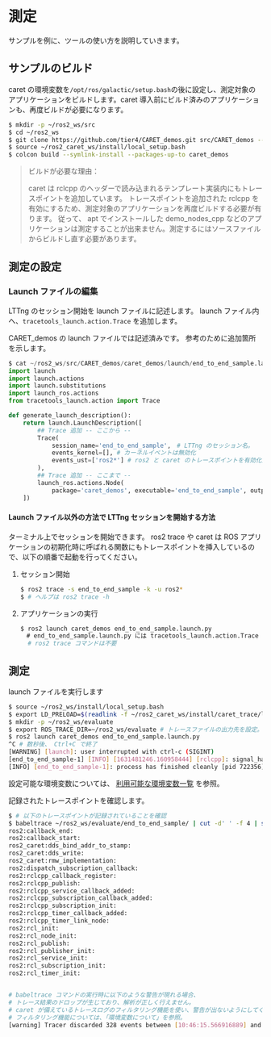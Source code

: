 # 測定

サンプルを例に、ツールの使い方を説明していきます。

## サンプルのビルド

caret の環境変数を`/opt/ros/galactic/setup.bash`の後に設定し、測定対象のアプリケーションをビルドします。caret 導入前にビルド済みのアプリケーションも、再度ビルドが必要になります。

```bash
$ mkdir -p ~/ros2_ws/src
$ cd ~/ros2_ws
$ git clone https://github.com/tier4/CARET_demos.git src/CARET_demos --recursive
$ source ~/ros2_caret_ws/install/local_setup.bash
$ colcon build --symlink-install --packages-up-to caret_demos
```

>  ビルドが必要な理由：
>
> caret は rclcpp のヘッダーで読み込まれるテンプレート実装内にもトレースポイントを追加しています。
> トレースポイントを追加された rclcpp を有効にするため、測定対象のアプリケーションを再度ビルドする必要が有ります。
> 従って、 apt でインストールした demo_nodes_cpp などのアプリケーションは測定することが出来ません。測定するにはソースファイルからビルドし直す必要があります。

## 測定の設定

###  Launch ファイルの編集

LTTng のセッション開始を launch ファイルに記述します。
launch ファイル内へ、`tracetools_launch.action.Trace` を追加します。

CARET_demos の launch ファイルでは記述済みです。
参考のために追加箇所を示します。

```python
$ cat ~/ros2_ws/src/CARET_demos/caret_demos/launch/end_to_end_sample.launch.py
import launch
import launch.actions
import launch.substitutions
import launch_ros.actions
from tracetools_launch.action import Trace

def generate_launch_description():
    return launch.LaunchDescription([
    	## Trace 追加 -- ここから --
        Trace(
            session_name='end_to_end_sample',　# LTTng のセッション名。
            events_kernel=[], # カーネルイベントは無効化
            events_ust=['ros2*'] # ros2 と caret のトレースポイントを有効化]
        ),
        ## Trace 追加 -- ここまで --
        launch_ros.actions.Node(
            package='caret_demos', executable='end_to_end_sample', output='screen'),
    ])
```

#### Launch ファイル以外の方法で LTTng セッションを開始する方法

ターミナル上でセッションを開始できます。
ros2 trace や caret は ROS アプリケーションの初期化時に呼ばれる関数にもトレースポイントを挿入しているので、以下の順番で起動を行ってください。

1. セッション開始

   ```bash
   $ ros2 trace -s end_to_end_sample -k -u ros2*
   $ # ヘルプは ros2 trace -h 
   ```

2. アプリケーションの実行

   ```bash
   $ ros2 launch caret_demos end_to_end_sample.launch.py
   　# end_to_end_sample.launch.py には tracetools_launch.action.Trace が追加済みなので、
     # ros2 trace コマンドは不要
   ```

## 測定

launch ファイルを実行します

```bash
$ source ~/ros2_ws/install/local_setup.bash
$ export LD_PRELOAD=$(readlink -f ~/ros2_caret_ws/install/caret_trace/lib/libcaret.so)
$ mkdir -p ~/ros2_ws/evaluate
$ export ROS_TRACE_DIR=~/ros2_ws/evaluate # トレースファイルの出力先を設定。デフォルトは ~/.ros/tracing。
$ ros2 launch caret_demos end_to_end_sample.launch.py
^C # 数秒後、 Ctrl+C で終了
[WARNING] [launch]: user interrupted with ctrl-c (SIGINT)
[end_to_end_sample-1] [INFO] [1631481246.160958444] [rclcpp]: signal_handler(signal_value=2)
[INFO] [end_to_end_sample-1]: process has finished cleanly [pid 722356]
```

設定可能な環境変数については、 [利用可能な環境変数一覧](./env.md) を参照。

記録されたトレースポイントを確認します。

```bash
$ # 以下のトレースポイントが記録されていることを確認
$ babeltrace ~/ros2_ws/evaluate/end_to_end_sample/ | cut -d' ' -f 4 | sort -u
ros2:callback_end:
ros2:callback_start:
ros2_caret:dds_bind_addr_to_stamp:
ros2_caret:dds_write:
ros2_caret:rmw_implementation:
ros2:dispatch_subscription_callback:
ros2:rclcpp_callback_register:
ros2:rclcpp_publish:
ros2:rclcpp_service_callback_added:
ros2:rclcpp_subscription_callback_added:
ros2:rclcpp_subscription_init:
ros2:rclcpp_timer_callback_added:
ros2:rclcpp_timer_link_node:
ros2:rcl_init:
ros2:rcl_node_init:
ros2:rcl_publish:
ros2:rcl_publisher_init:
ros2:rcl_service_init:
ros2:rcl_subscription_init:
ros2:rcl_timer_init:


# babeltrace コマンドの実行時に以下のような警告が現れる場合、
# トレース結果のドロップが生じており、解析が正しく行えません。
# caret が備えているトレースログのフィルタリング機能を使い、警告が出ないようにしてください。
# フィルタリング機能については、「環境変数について」を参照。
[warning] Tracer discarded 328 events between [10:46:15.566916889] and [10:46:15.620323777] in trace UUID 353a72bc12d4bcc85c9158dd8f88ef9, at path: "end_to_end_sample/ust/uid/10368/64-bit", within stream id 0, at relative path: "ros2_3". You should consider recording a new trace with larger buffers or with fewer events enabled.
```
